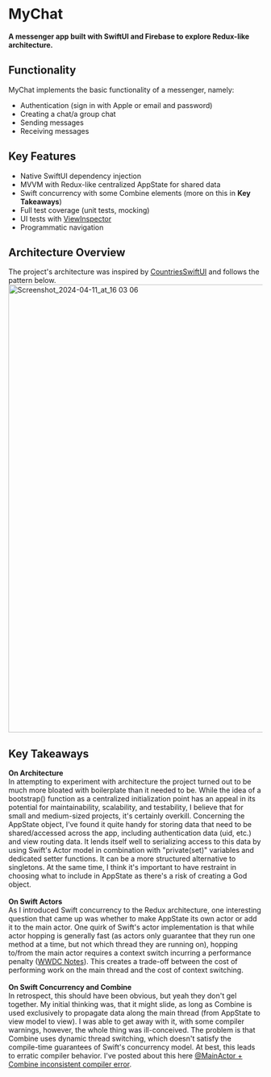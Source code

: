 # MyChat
**A messenger app built with SwiftUI and Firebase to explore Redux-like architecture.**

## Functionality
MyChat implements the basic functionality of a messenger, namely:
* Authentication (sign in with Apple or email and password)
* Creating a chat/a group chat
* Sending messages
* Receiving messages

## Key Features
* Native SwiftUI dependency injection
* MVVM with Redux-like centralized AppState for shared data
* Swift concurrency with some Combine elements (more on this in **Key Takeaways**)
* Full test coverage (unit tests, mocking)
* UI tests with [ViewInspector](https://github.com/nalexn/ViewInspector)
* Programmatic navigation

## Architecture Overview
The project's architecture was inspired by [CountriesSwiftUI](https://github.com/nalexn/clean-architecture-swiftui/tree/master) and follows the pattern below.
<br>
<img width="889" alt="Screenshot_2024-04-11_at_16 03 06" src="https://github.com/nik239/MyChat/assets/116445208/7eb33648-1a3e-4d58-828b-23e86fc7e1fa">
<br>

## Key Takeaways
**On Architecture**
<br>
In attempting to experiment with architecture the project turned out to be much more bloated with boilerplate than it needed to be. While the idea of a bootstrap() function as a centralized initialization point has an appeal in its potential for maintainability, scalability, and testability, I believe that for small and medium-sized projects, it's certainly overkill. Concerning the AppState object, I've found it quite handy for storing data that need to be shared/accessed across the app, including authentication data (uid, etc.) and view routing data. It lends itself well to serializing access to this data by using Swift's Actor model in combination with "private(set)" variables and dedicated setter functions. It can be a more structured alternative to singletons. At the same time, I think it's important to have restraint in choosing what to include in AppState as there's a risk of creating a God object.
<br>
<br>
**On Swift Actors**
<br>
As I introduced Swift concurrency to the Redux architecture, one interesting question that came up was whether to make AppState its own actor or add it to the main actor. One quirk of Swift's actor implementation is that while actor hopping is generally fast (as actors only guarantee that they run one method at a time, but not which thread they are running on), hopping to/from the main actor requires a context switch incurring a performance penalty ([WWDC Notes](https://wwdcnotes.com/notes/wwdc21/10134)). This creates a trade-off between the cost of performing work on the main thread and the cost of context switching.
<br>
<br>
**On Swift Concurrency and Combine**
<br>
In retrospect, this should have been obvious, but yeah they don't gel together. My initial thinking was, that it might slide, as long as Combine is used exclusively to propagate data along the main thread (from AppState to view model to view). I was able to get away with it, with some compiler warnings, however, the whole thing was ill-conceived. The problem is that Combine uses dynamic thread switching, which doesn't satisfy the compile-time guarantees of Swift's concurrency model. At best, this leads to erratic compiler behavior. I've posted about this here [@MainActor + Combine inconsistent compiler error](https://stackoverflow.com/questions/78245151/mainactor-combine-inconsistent-compiler-error).



